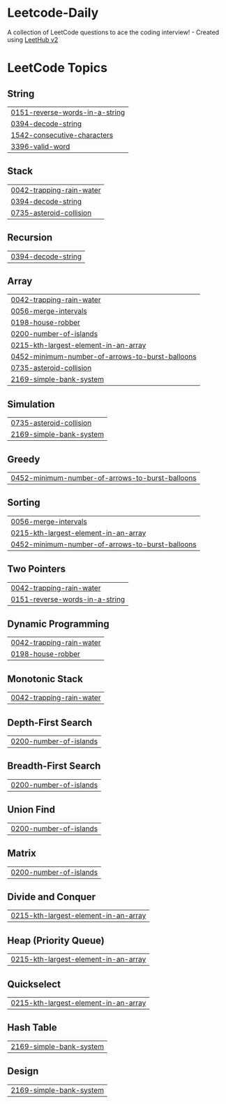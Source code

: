 # Leetcode-Daily
A collection of LeetCode questions to ace the coding interview! - Created using [LeetHub v2](https://github.com/arunbhardwaj/LeetHub-2.0)

<!---LeetCode Topics Start-->
# LeetCode Topics
## String
|  |
| ------- |
| [0151-reverse-words-in-a-string](https://github.com/prachics/Leetcode-Daily/tree/master/0151-reverse-words-in-a-string) |
| [0394-decode-string](https://github.com/prachics/Leetcode-Daily/tree/master/0394-decode-string) |
| [1542-consecutive-characters](https://github.com/prachics/Leetcode-Daily/tree/master/1542-consecutive-characters) |
| [3396-valid-word](https://github.com/prachics/Leetcode-Daily/tree/master/3396-valid-word) |
## Stack
|  |
| ------- |
| [0042-trapping-rain-water](https://github.com/prachics/Leetcode-Daily/tree/master/0042-trapping-rain-water) |
| [0394-decode-string](https://github.com/prachics/Leetcode-Daily/tree/master/0394-decode-string) |
| [0735-asteroid-collision](https://github.com/prachics/Leetcode-Daily/tree/master/0735-asteroid-collision) |
## Recursion
|  |
| ------- |
| [0394-decode-string](https://github.com/prachics/Leetcode-Daily/tree/master/0394-decode-string) |
## Array
|  |
| ------- |
| [0042-trapping-rain-water](https://github.com/prachics/Leetcode-Daily/tree/master/0042-trapping-rain-water) |
| [0056-merge-intervals](https://github.com/prachics/Leetcode-Daily/tree/master/0056-merge-intervals) |
| [0198-house-robber](https://github.com/prachics/Leetcode-Daily/tree/master/0198-house-robber) |
| [0200-number-of-islands](https://github.com/prachics/Leetcode-Daily/tree/master/0200-number-of-islands) |
| [0215-kth-largest-element-in-an-array](https://github.com/prachics/Leetcode-Daily/tree/master/0215-kth-largest-element-in-an-array) |
| [0452-minimum-number-of-arrows-to-burst-balloons](https://github.com/prachics/Leetcode-Daily/tree/master/0452-minimum-number-of-arrows-to-burst-balloons) |
| [0735-asteroid-collision](https://github.com/prachics/Leetcode-Daily/tree/master/0735-asteroid-collision) |
| [2169-simple-bank-system](https://github.com/prachics/Leetcode-Daily/tree/master/2169-simple-bank-system) |
## Simulation
|  |
| ------- |
| [0735-asteroid-collision](https://github.com/prachics/Leetcode-Daily/tree/master/0735-asteroid-collision) |
| [2169-simple-bank-system](https://github.com/prachics/Leetcode-Daily/tree/master/2169-simple-bank-system) |
## Greedy
|  |
| ------- |
| [0452-minimum-number-of-arrows-to-burst-balloons](https://github.com/prachics/Leetcode-Daily/tree/master/0452-minimum-number-of-arrows-to-burst-balloons) |
## Sorting
|  |
| ------- |
| [0056-merge-intervals](https://github.com/prachics/Leetcode-Daily/tree/master/0056-merge-intervals) |
| [0215-kth-largest-element-in-an-array](https://github.com/prachics/Leetcode-Daily/tree/master/0215-kth-largest-element-in-an-array) |
| [0452-minimum-number-of-arrows-to-burst-balloons](https://github.com/prachics/Leetcode-Daily/tree/master/0452-minimum-number-of-arrows-to-burst-balloons) |
## Two Pointers
|  |
| ------- |
| [0042-trapping-rain-water](https://github.com/prachics/Leetcode-Daily/tree/master/0042-trapping-rain-water) |
| [0151-reverse-words-in-a-string](https://github.com/prachics/Leetcode-Daily/tree/master/0151-reverse-words-in-a-string) |
## Dynamic Programming
|  |
| ------- |
| [0042-trapping-rain-water](https://github.com/prachics/Leetcode-Daily/tree/master/0042-trapping-rain-water) |
| [0198-house-robber](https://github.com/prachics/Leetcode-Daily/tree/master/0198-house-robber) |
## Monotonic Stack
|  |
| ------- |
| [0042-trapping-rain-water](https://github.com/prachics/Leetcode-Daily/tree/master/0042-trapping-rain-water) |
## Depth-First Search
|  |
| ------- |
| [0200-number-of-islands](https://github.com/prachics/Leetcode-Daily/tree/master/0200-number-of-islands) |
## Breadth-First Search
|  |
| ------- |
| [0200-number-of-islands](https://github.com/prachics/Leetcode-Daily/tree/master/0200-number-of-islands) |
## Union Find
|  |
| ------- |
| [0200-number-of-islands](https://github.com/prachics/Leetcode-Daily/tree/master/0200-number-of-islands) |
## Matrix
|  |
| ------- |
| [0200-number-of-islands](https://github.com/prachics/Leetcode-Daily/tree/master/0200-number-of-islands) |
## Divide and Conquer
|  |
| ------- |
| [0215-kth-largest-element-in-an-array](https://github.com/prachics/Leetcode-Daily/tree/master/0215-kth-largest-element-in-an-array) |
## Heap (Priority Queue)
|  |
| ------- |
| [0215-kth-largest-element-in-an-array](https://github.com/prachics/Leetcode-Daily/tree/master/0215-kth-largest-element-in-an-array) |
## Quickselect
|  |
| ------- |
| [0215-kth-largest-element-in-an-array](https://github.com/prachics/Leetcode-Daily/tree/master/0215-kth-largest-element-in-an-array) |
## Hash Table
|  |
| ------- |
| [2169-simple-bank-system](https://github.com/prachics/Leetcode-Daily/tree/master/2169-simple-bank-system) |
## Design
|  |
| ------- |
| [2169-simple-bank-system](https://github.com/prachics/Leetcode-Daily/tree/master/2169-simple-bank-system) |
<!---LeetCode Topics End-->